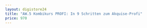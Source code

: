 ```yaml
---
layout: digistore24
title: "AW.5 Kombikurs PROFI: In 9 Schritten zum Akquise-Profi"
price: 970
---
```

